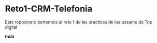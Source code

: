 # Reto1-CRM-Telefonia
Este repositorio pertenece al reto 1 de las practicas de los pasante de Top digital

***hola***
